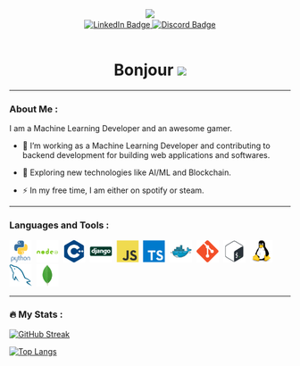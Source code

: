 <div id="header" align="center">
  <img src="https://media.giphy.com/media/NHUONhmbo448/giphy.gif" width="400"/>
</div>

<div id="badges" align="center">
  <a href="https://www.linkedin.com/in/som214/">
    <img src="https://img.shields.io/badge/LinkedIn-blue?style=for-the-badge&logo=linkedin&logoColor=white" alt="LinkedIn Badge"/>
  </a>
  <!-- <a href="https://www.twitch.tv/awws0m">
    <img src="https://img.shields.io/badge/Twitch-blueviolet?style=for-the-badge&logo=twitch&logoColor=white" alt="Youtube Badge"/>
  </a> -->
  <a href="https://discord.com/users/392369491792887809">
    <img src="https://img.shields.io/badge/Discord-7289d9?style=for-the-badge&logo=discord&logoColor=white" alt="Discord Badge"/>
  </a>
</div>

<div id="badges" align="center">
  <img src="https://komarev.com/ghpvc/?username=rishabhoswal&style=flat-square&color=blue" alt=""/>
</div>

<div align="center">
  <h1>
    Bonjour
    <img src="https://media.giphy.com/media/hvRJCLFzcasrR4ia7z/giphy.gif" width="30px"/>
  </h1>
  <hr>
</div>

### About Me :

I am a Machine Learning Developer and an awesome gamer.

- :telescope: I’m working as a Machine Learning Developer and contributing to backend development for building web applications and softwares.

- :seedling: Exploring new technologies like AI/ML and Blockchain.

- :zap: In my free time, I am either on spotify or steam.

---

### Languages and Tools :

<div>
  <img src="https://github.com/devicons/devicon/blob/master/icons/python/python-original-wordmark.svg" title="Python" alt="Python" width="40" height="40"/>&nbsp;
  <img src="https://github.com/devicons/devicon/blob/master/icons/nodejs/nodejs-plain-wordmark.svg" title="Node" alt="Node" width="40" height="40"/>&nbsp;
  <img src="https://github.com/devicons/devicon/blob/master/icons/cplusplus/cplusplus-plain.svg" title="cpp" alt="cpp" width="40" height="40"/>&nbsp;
  <img src="https://github.com/devicons/devicon/blob/master/icons/django/django-original.svg" title="django" alt="django" width="40" height="40"/>&nbsp;
  <img src="https://github.com/devicons/devicon/blob/master/icons/javascript/javascript-original.svg" title="js" alt="js" width="40" height="40"/>&nbsp;
  <img src="https://github.com/devicons/devicon/blob/master/icons/typescript/typescript-original.svg" title="ts" alt="ts" width="40" height="40"/>&nbsp;
  <img src="https://github.com/devicons/devicon/blob/master/icons/docker/docker-original.svg" title="docker" alt="docker" width="40" height="40"/>&nbsp;
  <img src="https://github.com/devicons/devicon/blob/master/icons/git/git-original.svg" title="git" alt="git" width="40" height="40"/>&nbsp;
  <img src="https://github.com/devicons/devicon/blob/master/icons/bash/bash-original.svg" title="bash" alt="bash" width="40" height="40"/>&nbsp;
  <img src="https://github.com/devicons/devicon/blob/master/icons/linux/linux-original.svg" title="linux" alt="linux" width="40" height="40"/>&nbsp;
  <img src="https://github.com/devicons/devicon/blob/master/icons/mysql/mysql-original.svg" title="mysql" alt="mysql" width="40" height="40"/>&nbsp;
  <img src="https://github.com/devicons/devicon/blob/master/icons/mongodb/mongodb-original.svg" title="mongo" alt="mongo" width="40" height="40"/>&nbsp;
  <!-- <img src="https://github.com/devicons/devicon/blob/master/icons/kotlin/kotlin-original.svg" title="kotlin" alt="kotlin" width="40" height="40"/>&nbsp;   -->
  </div>
  
  ---

### :fire: My Stats :


[![GitHub Streak](http://github-readme-streak-stats.herokuapp.com?user=rishabhoswal&theme=dark&background=000000)](https://git.io/streak-stats)

[![Top Langs](https://github-readme-stats.vercel.app/api/top-langs/?username=rishabhoswal&layout=compact&theme=vision-friendly-dark)](https://github.com/anuraghazra/github-readme-stats)

